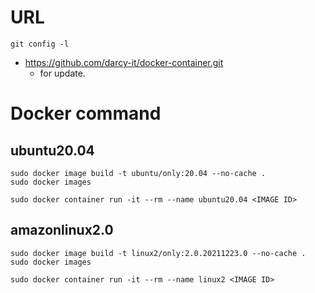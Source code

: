 # URL
~~~
git config -l
~~~
- https://github.com/darcy-it/docker-container.git
    - for update.

# Docker command

## ubuntu20.04
```
sudo docker image build -t ubuntu/only:20.04 --no-cache .
sudo docker images
```
~~~
sudo docker container run -it --rm --name ubuntu20.04 <IMAGE ID>
~~~

## amazonlinux2.0
~~~
sudo docker image build -t linux2/only:2.0.20211223.0 --no-cache .
sudo docker images
~~~
~~~
sudo docker container run -it --rm --name linux2 <IMAGE ID>
~~~

